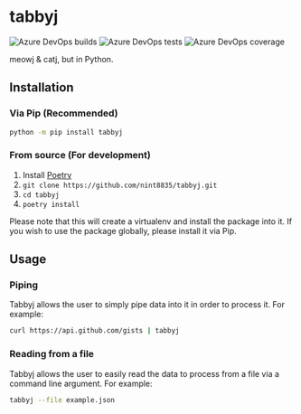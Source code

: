 # tabbyj

![Azure DevOps builds](https://img.shields.io/azure-devops/build/rileyflynn/e1079463-149d-46ee-9240-6ee3c6e3f14e/1.svg?style=for-the-badge)
![Azure DevOps tests](https://img.shields.io/azure-devops/tests/rileyflynn/tabbyj/1.svg?style=for-the-badge)
![Azure DevOps coverage](https://img.shields.io/azure-devops/coverage/rileyflynn/TabbyJ/1.svg?style=for-the-badge)

meowj & catj, but in Python.

## Installation

### Via Pip (Recommended)

```bash
python -m pip install tabbyj
```

### From source (For development)

1. Install [Poetry](https://poetry.eustace.io/)
2. `git clone https://github.com/nint8835/tabbyj.git`
3. `cd tabbyj`
4. `poetry install`

Please note that this will create a virtualenv and install the package into it. If you wish to use the package globally, please install it via Pip.

## Usage

### Piping

Tabbyj allows the user to simply pipe data into it in order to process it. For example:

```bash
curl https://api.github.com/gists | tabbyj
```

### Reading from a file

Tabbyj allows the user to easily read the data to process from a file via a command line argument. For example:

```bash
tabbyj --file example.json
```
